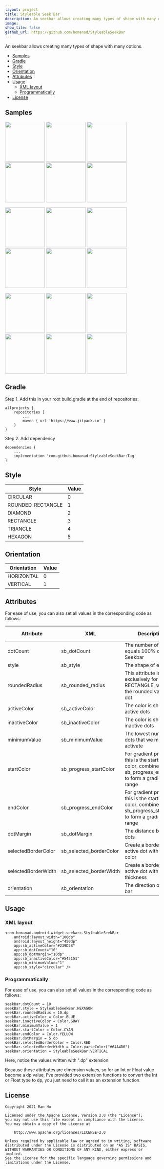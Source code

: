 ```yaml
---
layout: project
title: Styleable Seek Bar
description: An seekbar allows creating many types of shape with many options.
image:
show_tile: false
github_url: https://github.com/homanad/StyleableSeekBar
---
```


An seekbar allows creating many types of shape with many options.

- [Samples](#samples)
- [Gradle](#gradle)
- [Style](#style)
- [Orientation](#orientation)
- [Attributes](#attributes)
- [Usage](#usage)
    - [XML layout](#xml-layout)
    - [Programmatically](#programmatically)
- [License](#license)

## Samples
<img src="{% link assets/images/attachments/styleable_seek_bar/circular.png %}" width="130" /> <img src="{% link assets/images/attachments/styleable_seek_bar/rounded_rectangle.png %}" width="130" /> <img src="{% link assets/images/attachments/styleable_seek_bar/diamond.png %}" width="130" /> <img src="{% link assets/images/attachments/styleable_seek_bar/rectangle.png %}" width="130" /> <img src="{% link assets/images/attachments/styleable_seek_bar/triangle.png %}" width="130" /> <img src="{% link assets/images/attachments/styleable_seek_bar/hexagon.png %}" width="130" />

<img src="{% link assets/images/attachments/styleable_seek_bar/circular_vertical_border.png %}" width="130" /> <img src="{% link assets/images/attachments/styleable_seek_bar/rounded_rectangle_vertical_border.png %}" width="130" /> <img src="{% link assets/images/attachments/styleable_seek_bar/diamond_vertical_border.png %}" width="130" /> <img src="{% link assets/images/attachments/styleable_seek_bar/rectangle_vertical_border.png %}" width="130" /> <img src="{% link assets/images/attachments/styleable_seek_bar/triangle_vertical_border.png %}" width="130" /> <img src="{% link assets/images/attachments/styleable_seek_bar/hexagon_vertical_border.png %}" width="130" />

<img src="{% link assets/images/attachments/styleable_seek_bar/circular_gradient_border.png %}" width="130" /> <img src="{% link assets/images/attachments/styleable_seek_bar/rounded_rectangle_gradient_border.png %}" width="130" /> <img src="{% link assets/images/attachments/styleable_seek_bar/diamond_gradient_border.png %}" width="130" /> <img src="{% link assets/images/attachments/styleable_seek_bar/rectangle_gradient_border.png %}" width="130" /> <img src="{% link assets/images/attachments/styleable_seek_bar/triangle_gradient_border.png %}" width="130" /> <img src="{% link assets/images/attachments/styleable_seek_bar/hexagon_gradient_border.png %}" width="130" />

## Gradle

Step 1. Add this in your root build.gradle at the end of repositories:

    allprojects {
        repositories {
            ...
            maven { url 'https://www.jitpack.io' }
        }
    }

Step 2. Add dependency

    dependencies {
        ...
        implementation 'com.github.homanad:StyleableSeekBar:Tag'
    }

## Style

|Style | Value|
|------|------|
|CIRCULAR|0|
|ROUNDED_RECTANGLE|1|
|DIAMOND|2|
|RECTANGLE|3|
|TRIANGLE|4|
|HEXAGON|5|

## Orientation

|Orientation | Value|
|------|------|
|HORIZONTAL|0|
|VERTICAL|1|

## Attributes

For ease of use, you can also set all values in the corresponding code
as follows:

| Attribute      	| XML 					| Description 																|	Type 			| Default value	|
| ----------- 		| ----------- 			|----------- 																| -----------		|	-----------	|
| dotCount 		| sb_dotCount			| The number of dots equals 100% of the Seekbar     			|	Int		|	10			|
| style    		| sb_style			| The shape of each dot 	|	[Style](#style)		|	CIRCULAR		|
| roundedRadius  		| sb_rounded_radius			| This attribute is used exclusively for STYLE RECTANGLE, which is the rounded value of dot   									|	Dimension	|	10dp			|
| activeColor   		| sb_activeColor			| The color is shown for active dots   																|	ColorInt	|	Blue		|
| inactiveColor   	| sb_inactiveColor			|  The color is shown for inactive dots 										|	ColorInt			|	Gray		|
| minimumValue  		| sb_minimumValue			| The lowest number of dots that we must activate       			|	Int			|	stroke		|
| startColor   		| sb_progress_startColor			| For gradient progress, this is the starting color, combine with sb_progress_endColor to form a gradient range   |	ColorInt		|	Nothing			|
| endColor  | sb_progress_endColor	| For gradient progress, this is the starting color, combine with sb_progress_startColor to form a gradient range         							|	ColorInt		|	Nothing			|
| dotMargin  | sb_dotMargin	| The distance between dots         							|	Dimension		|	10dp			|
| selectedBorderColor  | sb_selected_borderColor	| Create a border for the active dot with this color        							|	ColorInt		|	Nothing			|
| selectedBorderWidth  | sb_selected_borderWidth	| Create a border for the active dot with this thickness         							|	Dimension		|	3dp			|
| orientation  | sb_orientation	| The direction of seek bar        							|	[Orientation](#orientation)		|	HORIZONTAL			|

## Usage

### XML layout

   	<com.homanad.android.widget.seekarc.StyleableSeekBar
        android:layout_width="100dp"
        android:layout_height="450dp"
        app:sb_activeColor="#239D28"
        app:sb_dotCount="10"
        app:sb_dotMargin="10dp"
        app:sb_inactiveColor="#545151"
        app:sb_minimumValue="1"
        app:sb_style="circular" />

### Programmatically

For ease of use, you can also set all values in the corresponding code
as follows:

    seekBar.dotCount = 10
    seekBar.style = StyleableSeekBar.HEXAGON
    seekBar.roundedRadius = 10.dp
    seekBar.activeColor = Color.BLUE
    seekBar.inactiveColor = Color.GRAY
    seekBar.minimumValue = 1
    seekBar.startColor = Color.CYAN
    seekBar.endColor = Color.YELLOW
    seekBar.dotMargin = 5.dp
    seekBar.selectedBorderColor = Color.RED
    seekBar.selectedBorderWidth = Color.parseColor("#64A4D6")
    seekBar.orientation = StyleableSeekBar.VERTICAL

Here, notice the values written with ".dp" extension

Because these attributes are dimension values, so for an Int or Float
value become a dp value, I've provided two extension functions to
convert the Int or Float type to dp, you just need to call it as an
extension function.

## License

```
Copyright 2021 Man Ho

Licensed under the Apache License, Version 2.0 (the "License");
you may not use this file except in compliance with the License.
You may obtain a copy of the License at

    http://www.apache.org/licenses/LICENSE-2.0

Unless required by applicable law or agreed to in writing, software
distributed under the License is distributed on an "AS IS" BASIS,
WITHOUT WARRANTIES OR CONDITIONS OF ANY KIND, either express or implied.
See the License for the specific language governing permissions and
limitations under the License.
```
